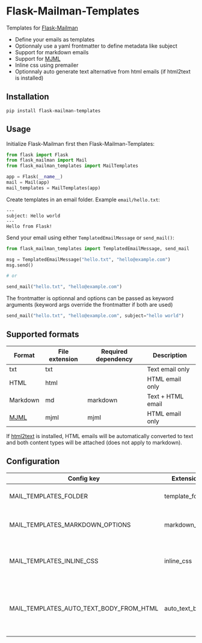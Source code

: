 # Flask-Mailman-Templates

Templates for [Flask-Mailman](https://waynerv.github.io/flask-mailman)

 - Define your emails as templates
 - Optionnaly use a yaml frontmatter to define metadata like subject
 - Support for markdown emails
 - Support for [MJML](https://mjml.io)
 - Inline css using premailer
 - Optionnaly auto generate text alternative from html emails (if html2text is installed)

## Installation

    pip install flask-mailman-templates

## Usage

Initialize Flask-Mailman first then Flask-Mailman-Templates:

```python
from flask import Flask
from flask_mailman import Mail
from flask_mailman_templates import MailTemplates

app = Flask(__name__)
mail = Mail(app)
mail_templates = MailTemplates(app)
```

Create templates in an email folder. Example `email/hello.txt`:

```
---
subject: Hello world
---
Hello from Flask!
```

Send your email using either `TemplatedEmailMessage` or `send_mail()`:

```python
from flask_mailman_templates import TemplatedEmailMessage, send_mail

msg = TemplatedEmailMessage("hello.txt", "hello@example.com")
msg.send()

# or

send_mail("hello.txt", "hello@example.com")
```

The frontmatter is optionnal and options can be passed as keyword arguments (keyword args override the frontmatter if both are used)

```python
send_mail("hello.txt", "hello@example.com", subject="hello world")
```

## Supported formats

| Format | File extension | Required dependency | Description |
| --- | --- | --- | --- |
| txt | txt | | Text email only |
| HTML | html | | HTML email only |
| Markdown | md | markdown | Text + HTML email |
| [MJML](https://mjml.io) | mjml | mjml | HTML email only |

If [html2text](https://pypi.org/project/html2text/) is installed, HTML emails will be automatically converted to text and both content types will be attached (does not apply to markdown).

## Configuration

| Config key | Extension argument | Description | Default |
| --- | --- | --- | --- |
| MAIL_TEMPLATES_FOLDER | template_folder | Location of email templates | emails |
| MAIL_TEMPLATES_MARKDOWN_OPTIONS | markdown_options | Options for the markdown function | {} |
| MAIL_TEMPLATES_INLINE_CSS | inline_css | Whether to inline css with premailer if installed | True |
| MAIL_TEMPLATES_AUTO_TEXT_BODY_FROM_HTML | auto_text_body_from_html |  Whether to convert HTML content to text content if html2text is installed | True |